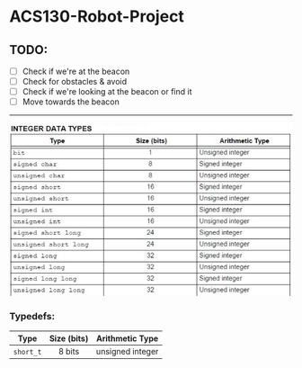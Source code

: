 # ACS130-Robot-Project

## TODO:

- [ ] Check if we're at the beacon
- [ ] Check for obstacles & avoid
- [ ] Check if we're looking at the beacon or find it
- [ ] Move towards the beacon

---

![Table of the lengths of data types for the chip (from [stackoverflow](https://stackoverflow.com/questions/1706933/mplab-ide-data-type-sizes))](resources/mplabx_type_sizes.jpg)

### Typedefs:

| Type | Size (bits) | Arithmetic Type |
| :---: | :---: | :---: |
| `short_t` | 8 bits      | unsigned integer |
